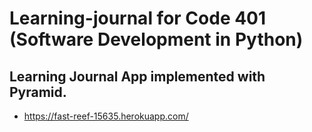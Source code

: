 # Learning-journal for Code 401 (Software Development in Python)
## Learning Journal App implemented with Pyramid.
* https://fast-reef-15635.herokuapp.com/
